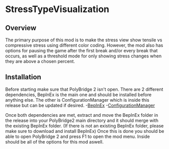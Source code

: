 # StressTypeVisualization

## Overview
The primary purpose of this mod is to make the stress view show tensile vs compressive stress using different color coding.
However, the mod also has options for pausing the game after the first break and/or every break that occurs, as well as a threshold mode for only showing stress changes when they are above a chosen percent.

## Installation
Before starting make sure that PolyBridge 2 isn't open.
There are 2 different dependencies, BepInEx is the main one and should be installed before anything else. The other is ConfigurationManager which is inside this release but can be updated if desired.
	-[BepInEx](https://github.com/BepInEx/BepInEx/releases)
	-[ConfigurationManager](https://github.com/BepInEx/BepInEx.ConfigurationManager/releases)

Once both dependencies are met, extract and move the BepInEx folder in the release into your PolyBridge2 main directory and it should merge with the existing BepInEx folder. (If there is not an existing BepInEx folder, please make sure to download and install BepInEx)
Once this is done you should be able to open PolyBridge 2 and press F1 to open the mod menu. Inside should be all of the options for this mod aswell.
